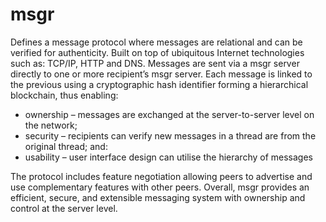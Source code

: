 # msgr

Defines a message protocol where messages are relational and can be verified for authenticity. Built on top of ubiquitous Internet technologies such as: TCP/IP, HTTP and DNS. Messages are sent via a msgr server directly to one or more recipient’s msgr server. Each message is linked to the previous using a cryptographic hash identifier forming a hierarchical blockchain, thus enabling: 

* ownership – messages are exchanged at the server-to-server level on the network;
* security – recipients can verify new messages in a thread are from the original thread; and:
* usability – user interface design can utilise the hierarchy of messages 

The protocol includes feature negotiation allowing peers to advertise and use complementary features with other peers. Overall, msgr provides an efficient, secure, and extensible messaging system with ownership and control at the server level.
